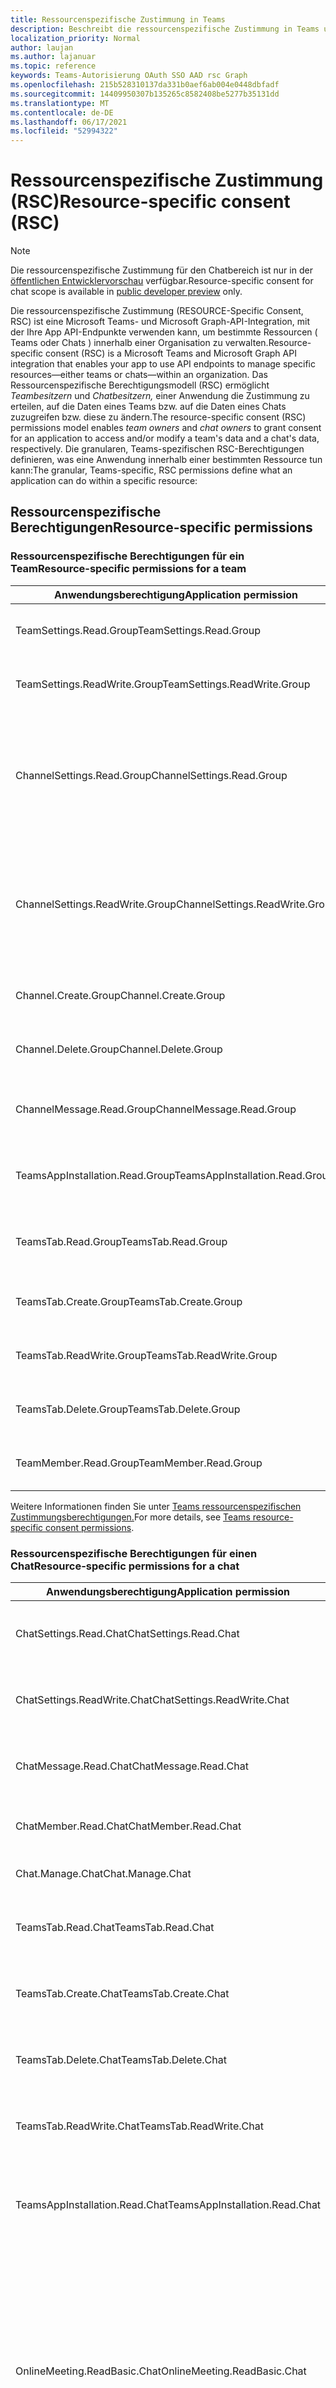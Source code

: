 ```yaml
---
title: Ressourcenspezifische Zustimmung in Teams
description: Beschreibt die ressourcenspezifische Zustimmung in Teams und wie sie genutzt werden kann.
localization_priority: Normal
author: laujan
ms.author: lajanuar
ms.topic: reference
keywords: Teams-Autorisierung OAuth SSO AAD rsc Graph
ms.openlocfilehash: 215b528310137da331b0aef6ab004e0448dbfadf
ms.sourcegitcommit: 14409950307b135265c8582408be5277b35131dd
ms.translationtype: MT
ms.contentlocale: de-DE
ms.lasthandoff: 06/17/2021
ms.locfileid: "52994322"
---
```

# <a name="resource-specific-consent-rsc"></a><span data-ttu-id="3771f-104">Ressourcenspezifische Zustimmung (RSC)</span><span class="sxs-lookup"><span data-stu-id="3771f-104">Resource-specific consent (RSC)</span></span>

> [!NOTE]
> <span data-ttu-id="3771f-105">Die ressourcenspezifische Zustimmung für den Chatbereich ist nur in der [öffentlichen Entwicklervorschau](../../resources/dev-preview/developer-preview-intro.md) verfügbar.</span><span class="sxs-lookup"><span data-stu-id="3771f-105">Resource-specific consent for chat scope is available in [public developer preview](../../resources/dev-preview/developer-preview-intro.md) only.</span></span>

<span data-ttu-id="3771f-106">Die ressourcenspezifische Zustimmung (RESOURCE-Specific Consent, RSC) ist eine Microsoft Teams- und Microsoft Graph-API-Integration, mit der Ihre App API-Endpunkte verwenden kann, um bestimmte Ressourcen ( Teams oder Chats ) innerhalb einer Organisation zu verwalten.</span><span class="sxs-lookup"><span data-stu-id="3771f-106">Resource-specific consent (RSC) is a Microsoft Teams and Microsoft Graph API integration that enables your app to use API endpoints to manage specific resources—either teams or chats—within an organization.</span></span> <span data-ttu-id="3771f-107">Das Ressourcenspezifische Berechtigungsmodell (RSC) ermöglicht *Teambesitzern* und *Chatbesitzern,* einer Anwendung die Zustimmung zu erteilen, auf die Daten eines Teams bzw. auf die Daten eines Chats zuzugreifen bzw. diese zu ändern.</span><span class="sxs-lookup"><span data-stu-id="3771f-107">The resource-specific consent (RSC) permissions model enables *team owners* and *chat owners* to grant consent for an application to access and/or modify a team's data and a chat's data, respectively.</span></span> <span data-ttu-id="3771f-108">Die granularen, Teams-spezifischen RSC-Berechtigungen definieren, was eine Anwendung innerhalb einer bestimmten Ressource tun kann:</span><span class="sxs-lookup"><span data-stu-id="3771f-108">The granular, Teams-specific, RSC permissions define what an application can do within a specific resource:</span></span>

## <a name="resource-specific-permissions"></a><span data-ttu-id="3771f-109">Ressourcenspezifische Berechtigungen</span><span class="sxs-lookup"><span data-stu-id="3771f-109">Resource-specific permissions</span></span>

### <a name="resource-specific-permissions-for-a-team"></a><span data-ttu-id="3771f-110">Ressourcenspezifische Berechtigungen für ein Team</span><span class="sxs-lookup"><span data-stu-id="3771f-110">Resource-specific permissions for a team</span></span>
|<span data-ttu-id="3771f-111">Anwendungsberechtigung</span><span class="sxs-lookup"><span data-stu-id="3771f-111">Application permission</span></span>| <span data-ttu-id="3771f-112">Aktion</span><span class="sxs-lookup"><span data-stu-id="3771f-112">Action</span></span> |
| ----- | ----- |
|<span data-ttu-id="3771f-113">TeamSettings.Read.Group</span><span class="sxs-lookup"><span data-stu-id="3771f-113">TeamSettings.Read.Group</span></span> | <span data-ttu-id="3771f-114">Rufen Sie die Einstellungen dieses Teams ab.</span><span class="sxs-lookup"><span data-stu-id="3771f-114">Get this team's settings.</span></span>|
|<span data-ttu-id="3771f-115">TeamSettings.ReadWrite.Group</span><span class="sxs-lookup"><span data-stu-id="3771f-115">TeamSettings.ReadWrite.Group</span></span>|<span data-ttu-id="3771f-116">Aktualisieren Sie die Einstellungen dieses Teams.</span><span class="sxs-lookup"><span data-stu-id="3771f-116">Update this team's settings.</span></span>|
|<span data-ttu-id="3771f-117">ChannelSettings.Read.Group</span><span class="sxs-lookup"><span data-stu-id="3771f-117">ChannelSettings.Read.Group</span></span>|<span data-ttu-id="3771f-118">Rufen Sie die Kanalnamen, Kanalbeschreibungen und Kanaleinstellungen dieses Teams ab.</span><span class="sxs-lookup"><span data-stu-id="3771f-118">Get this team's channel names, channel descriptions, and channel settings.</span></span>|
|<span data-ttu-id="3771f-119">ChannelSettings.ReadWrite.Group</span><span class="sxs-lookup"><span data-stu-id="3771f-119">ChannelSettings.ReadWrite.Group</span></span>|<span data-ttu-id="3771f-120">Aktualisieren Sie die Kanalnamen, Kanalbeschreibungen und Kanaleinstellungen dieses Teams.</span><span class="sxs-lookup"><span data-stu-id="3771f-120">Update this team's channel names, channel descriptions, and channel settings.</span></span>|
|<span data-ttu-id="3771f-121">Channel.Create.Group</span><span class="sxs-lookup"><span data-stu-id="3771f-121">Channel.Create.Group</span></span>|<span data-ttu-id="3771f-122">Erstellen von Kanälen in diesem Team.</span><span class="sxs-lookup"><span data-stu-id="3771f-122">Create channels in this team.</span></span>|
|<span data-ttu-id="3771f-123">Channel.Delete.Group</span><span class="sxs-lookup"><span data-stu-id="3771f-123">Channel.Delete.Group</span></span>|<span data-ttu-id="3771f-124">Löschen Sie Kanäle in diesem Team.</span><span class="sxs-lookup"><span data-stu-id="3771f-124">Delete channels in this team.</span></span>|
|<span data-ttu-id="3771f-125">ChannelMessage.Read.Group</span><span class="sxs-lookup"><span data-stu-id="3771f-125">ChannelMessage.Read.Group</span></span> |<span data-ttu-id="3771f-126">Rufen Sie die Kanalnachrichten dieses Teams ab.</span><span class="sxs-lookup"><span data-stu-id="3771f-126">Get this team's channel messages.</span></span>|
|<span data-ttu-id="3771f-127">TeamsAppInstallation.Read.Group</span><span class="sxs-lookup"><span data-stu-id="3771f-127">TeamsAppInstallation.Read.Group</span></span>|<span data-ttu-id="3771f-128">Rufen Sie eine Liste der installierten Apps dieses Teams ab.</span><span class="sxs-lookup"><span data-stu-id="3771f-128">Get a list of this team's installed apps.</span></span>|
|<span data-ttu-id="3771f-129">TeamsTab.Read.Group</span><span class="sxs-lookup"><span data-stu-id="3771f-129">TeamsTab.Read.Group</span></span>|<span data-ttu-id="3771f-130">Rufen Sie eine Liste der Registerkarten dieses Teams ab.</span><span class="sxs-lookup"><span data-stu-id="3771f-130">Get a list of this team's tabs.</span></span>|
|<span data-ttu-id="3771f-131">TeamsTab.Create.Group</span><span class="sxs-lookup"><span data-stu-id="3771f-131">TeamsTab.Create.Group</span></span>|<span data-ttu-id="3771f-132">Erstellen von Registerkarten in diesem Team.</span><span class="sxs-lookup"><span data-stu-id="3771f-132">Create tabs in this team.</span></span>|
|<span data-ttu-id="3771f-133">TeamsTab.ReadWrite.Group</span><span class="sxs-lookup"><span data-stu-id="3771f-133">TeamsTab.ReadWrite.Group</span></span>|<span data-ttu-id="3771f-134">Aktualisieren Sie die Registerkarten dieses Teams.</span><span class="sxs-lookup"><span data-stu-id="3771f-134">Update this team's tabs.</span></span>|
|<span data-ttu-id="3771f-135">TeamsTab.Delete.Group</span><span class="sxs-lookup"><span data-stu-id="3771f-135">TeamsTab.Delete.Group</span></span>|<span data-ttu-id="3771f-136">Löschen der Registerkarten dieses Teams.</span><span class="sxs-lookup"><span data-stu-id="3771f-136">Delete this team's tabs.</span></span>|
|<span data-ttu-id="3771f-137">TeamMember.Read.Group</span><span class="sxs-lookup"><span data-stu-id="3771f-137">TeamMember.Read.Group</span></span>|<span data-ttu-id="3771f-138">Rufen Sie die Mitglieder dieses Teams ab.</span><span class="sxs-lookup"><span data-stu-id="3771f-138">Get this team's members.</span></span>|

<span data-ttu-id="3771f-139">Weitere Informationen finden Sie unter [Teams ressourcenspezifischen Zustimmungsberechtigungen.](/graph/permissions-reference#teams-resource-specific-consent-permissions)</span><span class="sxs-lookup"><span data-stu-id="3771f-139">For more details, see [Teams resource-specific consent permissions](/graph/permissions-reference#teams-resource-specific-consent-permissions).</span></span>

### <a name="resource-specific-permissions-for-a-chat"></a><span data-ttu-id="3771f-140">Ressourcenspezifische Berechtigungen für einen Chat</span><span class="sxs-lookup"><span data-stu-id="3771f-140">Resource-specific permissions for a chat</span></span>
|<span data-ttu-id="3771f-141">Anwendungsberechtigung</span><span class="sxs-lookup"><span data-stu-id="3771f-141">Application permission</span></span>| <span data-ttu-id="3771f-142">Aktion</span><span class="sxs-lookup"><span data-stu-id="3771f-142">Action</span></span> |
| ----- | ----- |
| <span data-ttu-id="3771f-143">ChatSettings.Read.Chat</span><span class="sxs-lookup"><span data-stu-id="3771f-143">ChatSettings.Read.Chat</span></span>         | <span data-ttu-id="3771f-144">Rufen Sie die Einstellungen dieses Chats ab.</span><span class="sxs-lookup"><span data-stu-id="3771f-144">Get this chat's settings.</span></span>                                    |
| <span data-ttu-id="3771f-145">ChatSettings.ReadWrite.Chat</span><span class="sxs-lookup"><span data-stu-id="3771f-145">ChatSettings.ReadWrite.Chat</span></span>    | <span data-ttu-id="3771f-146">Aktualisieren Sie die Einstellungen dieses Chats.</span><span class="sxs-lookup"><span data-stu-id="3771f-146">Update this chat's settings.</span></span>                          |
| <span data-ttu-id="3771f-147">ChatMessage.Read.Chat</span><span class="sxs-lookup"><span data-stu-id="3771f-147">ChatMessage.Read.Chat</span></span>          | <span data-ttu-id="3771f-148">Rufen Sie die Nachrichten dieses Chats ab.</span><span class="sxs-lookup"><span data-stu-id="3771f-148">Get this chat's messages.</span></span>                                    |
| <span data-ttu-id="3771f-149">ChatMember.Read.Chat</span><span class="sxs-lookup"><span data-stu-id="3771f-149">ChatMember.Read.Chat</span></span>           | <span data-ttu-id="3771f-150">Rufen Sie die Mitglieder dieses Chats ab.</span><span class="sxs-lookup"><span data-stu-id="3771f-150">Get this chat's members.</span></span>                                     |
| <span data-ttu-id="3771f-151">Chat.Manage.Chat</span><span class="sxs-lookup"><span data-stu-id="3771f-151">Chat.Manage.Chat</span></span>               | <span data-ttu-id="3771f-152">Verwalten dieses Chats.</span><span class="sxs-lookup"><span data-stu-id="3771f-152">Manage this chat.</span></span>                                             |
| <span data-ttu-id="3771f-153">TeamsTab.Read.Chat</span><span class="sxs-lookup"><span data-stu-id="3771f-153">TeamsTab.Read.Chat</span></span>             | <span data-ttu-id="3771f-154">Rufen Sie die Registerkarten dieses Chats ab.</span><span class="sxs-lookup"><span data-stu-id="3771f-154">Get this chat's tabs.</span></span>                                        |
| <span data-ttu-id="3771f-155">TeamsTab.Create.Chat</span><span class="sxs-lookup"><span data-stu-id="3771f-155">TeamsTab.Create.Chat</span></span>           | <span data-ttu-id="3771f-156">Erstellen von Registerkarten in diesem Chat.</span><span class="sxs-lookup"><span data-stu-id="3771f-156">Create tabs in this chat.</span></span>                                     |
| <span data-ttu-id="3771f-157">TeamsTab.Delete.Chat</span><span class="sxs-lookup"><span data-stu-id="3771f-157">TeamsTab.Delete.Chat</span></span>           | <span data-ttu-id="3771f-158">Löschen der Registerkarten dieses Chats.</span><span class="sxs-lookup"><span data-stu-id="3771f-158">Delete this chat's tabs.</span></span>                                      |
| <span data-ttu-id="3771f-159">TeamsTab.ReadWrite.Chat</span><span class="sxs-lookup"><span data-stu-id="3771f-159">TeamsTab.ReadWrite.Chat</span></span>        | <span data-ttu-id="3771f-160">Verwalten der Registerkarten dieses Chats.</span><span class="sxs-lookup"><span data-stu-id="3771f-160">Manage this chat's tabs.</span></span>                                      |
| <span data-ttu-id="3771f-161">TeamsAppInstallation.Read.Chat</span><span class="sxs-lookup"><span data-stu-id="3771f-161">TeamsAppInstallation.Read.Chat</span></span> | <span data-ttu-id="3771f-162">Rufen Sie ab, welche Apps in diesem Chat installiert sind.</span><span class="sxs-lookup"><span data-stu-id="3771f-162">Get which apps are installed in this chat.</span></span>                   |
| <span data-ttu-id="3771f-163">OnlineMeeting.ReadBasic.Chat</span><span class="sxs-lookup"><span data-stu-id="3771f-163">OnlineMeeting.ReadBasic.Chat</span></span>   | <span data-ttu-id="3771f-164">Rufen Sie grundlegende Eigenschaften einer Besprechung ab, die diesem Chat zugeordnet ist, z. B. Name, Zeitplan, Organisator und Teilnahmelink.</span><span class="sxs-lookup"><span data-stu-id="3771f-164">Get basic properties—such as name, schedule, organizer, and join link—of a meeting associated with this chat.</span></span> |

<span data-ttu-id="3771f-165">Weitere Informationen finden Sie unter ["Ressourcenspezifische Zustimmungsberechtigungen für Chats".](/graph/permissions-reference#chat-resource-specific-consent-permissions)</span><span class="sxs-lookup"><span data-stu-id="3771f-165">For more details, see [Chat resource-specific consent permissions](/graph/permissions-reference#chat-resource-specific-consent-permissions).</span></span>

>[!NOTE]
><span data-ttu-id="3771f-166">Ressourcenspezifische Berechtigungen sind nur für Teams Apps verfügbar, die auf dem Teams-Client installiert sind und derzeit nicht Teil des Azure Active Directory-Portals sind.</span><span class="sxs-lookup"><span data-stu-id="3771f-166">Resource-specific permissions are only available to Teams apps installed on the Teams client and are currently not part of the Azure Active Directory portal.</span></span>

## <a name="enable-resource-specific-consent-in-your-application"></a><span data-ttu-id="3771f-167">Aktivieren der ressourcenspezifischen Zustimmung in Ihrer Anwendung</span><span class="sxs-lookup"><span data-stu-id="3771f-167">Enable resource-specific consent in your application</span></span>

<span data-ttu-id="3771f-168">Die Schritte zum Aktivieren von RSC in Ihrer Anwendung sind wie folgt:</span><span class="sxs-lookup"><span data-stu-id="3771f-168">The steps for enabling RSC in your application are as follows:</span></span>

1. <span data-ttu-id="3771f-169">[Konfigurieren Sie die Zustimmungseinstellungen im Azure Active Directory Portal.](#configure-consent-settings-in-the-azure-ad-portal)</span><span class="sxs-lookup"><span data-stu-id="3771f-169">[Configure consent settings in the Azure Active Directory portal](#configure-consent-settings-in-the-azure-ad-portal).</span></span>
    1. <span data-ttu-id="3771f-170">Konfigurieren Sie die Einstellungen für die Zustimmung des [Gruppenbesitzers für RSC in einem Team.](#configure-group-owner-consent-settings-for-rsc-in-a-team)</span><span class="sxs-lookup"><span data-stu-id="3771f-170">[Configure group owner consent settings for RSC in a team](#configure-group-owner-consent-settings-for-rsc-in-a-team).</span></span>
    1. <span data-ttu-id="3771f-171">[Konfigurieren von Benutzer-Zustimmungseinstellungen für RSC in einem Chat.](#configure-user-consent-settings-for-rsc-in-a-chat)</span><span class="sxs-lookup"><span data-stu-id="3771f-171">[Configure user consent settings for RSC in a chat](#configure-user-consent-settings-for-rsc-in-a-chat).</span></span>
1. <span data-ttu-id="3771f-172">[Registrieren Sie Ihre App bei Microsoft Identity Platform über das Azure AD-Portal.](#register-your-app-with-microsoft-identity-platform-via-the-azure-ad-portal)</span><span class="sxs-lookup"><span data-stu-id="3771f-172">[Register your app with Microsoft identity platform via the Azure AD portal](#register-your-app-with-microsoft-identity-platform-via-the-azure-ad-portal).</span></span>
1. <span data-ttu-id="3771f-173">[Überprüfen Sie Ihre Anwendungsberechtigungen im Azure AD-Portal.](#review-your-application-permissions-in-the-azure-ad-portal)</span><span class="sxs-lookup"><span data-stu-id="3771f-173">[Review your application permissions in the Azure AD portal](#review-your-application-permissions-in-the-azure-ad-portal).</span></span>
1. <span data-ttu-id="3771f-174">[Rufen Sie ein Zugriffstoken von der Microsoft Identity-Plattform ab.](#obtain-an-access-token-from-the-microsoft-identity-platform)</span><span class="sxs-lookup"><span data-stu-id="3771f-174">[Obtain an access token from the Microsoft Identity platform](#obtain-an-access-token-from-the-microsoft-identity-platform).</span></span>
1. <span data-ttu-id="3771f-175">[Aktualisieren Sie das Teams-App-Manifest.](#update-your-teams-app-manifest)</span><span class="sxs-lookup"><span data-stu-id="3771f-175">[Update your Teams app manifest](#update-your-teams-app-manifest).</span></span>
1. <span data-ttu-id="3771f-176">[Installieren Sie Ihre App direkt in Teams.](#sideload-your-app-in-teams)</span><span class="sxs-lookup"><span data-stu-id="3771f-176">[Install your app directly in Teams](#sideload-your-app-in-teams).</span></span>
1. <span data-ttu-id="3771f-177">[Überprüfen Sie Ihre App auf hinzugefügte RSC-Berechtigungen.](#check-your-app-for-added-rsc-permissions)</span><span class="sxs-lookup"><span data-stu-id="3771f-177">[Check your app for added RSC permissions](#check-your-app-for-added-rsc-permissions).</span></span>
    1. <span data-ttu-id="3771f-178">[Überprüfen Sie Ihre App auf hinzugefügte RSC-Berechtigungen in einem Team.](#check-your-app-for-added-rsc-permissions-in-a-team)</span><span class="sxs-lookup"><span data-stu-id="3771f-178">[Check your app for added RSC permissions in a team](#check-your-app-for-added-rsc-permissions-in-a-team).</span></span>
    1. <span data-ttu-id="3771f-179">[Überprüfen Sie Ihre App auf hinzugefügte RSC-Berechtigungen in einem Chat.](#check-your-app-for-added-rsc-permissions-in-a-chat)</span><span class="sxs-lookup"><span data-stu-id="3771f-179">[Check your app for added RSC permissions in a chat](#check-your-app-for-added-rsc-permissions-in-a-chat).</span></span>

## <a name="configure-consent-settings-in-the-azure-ad-portal"></a><span data-ttu-id="3771f-180">Konfigurieren von Zustimmungseinstellungen im Azure AD-Portal</span><span class="sxs-lookup"><span data-stu-id="3771f-180">Configure consent settings in the Azure AD portal</span></span>

### <a name="configure-group-owner-consent-settings-for-rsc-in-a-team"></a><span data-ttu-id="3771f-181">Konfigurieren der Einstellungen für die Zustimmung des Gruppenbesitzers für RSC in einem Team</span><span class="sxs-lookup"><span data-stu-id="3771f-181">Configure group owner consent settings for RSC in a team</span></span>

<span data-ttu-id="3771f-182">Sie können die Zustimmung des [Gruppenbesitzers](/azure/active-directory/manage-apps/configure-user-consent-groups?tabs=azure-portal) direkt im Azure-Portal aktivieren oder deaktivieren:</span><span class="sxs-lookup"><span data-stu-id="3771f-182">You can enable or disable [group owner consent](/azure/active-directory/manage-apps/configure-user-consent-groups?tabs=azure-portal) directly within the Azure portal:</span></span>

> [!div class="checklist"]
>
>- <span data-ttu-id="3771f-183">Melden Sie sich beim [Azure-Portal](https://portal.azure.com) als [globaler Administrator/Unternehmensadministrator](/azure/active-directory/roles/permissions-reference#global-administrator&preserve-view=true)an.</span><span class="sxs-lookup"><span data-stu-id="3771f-183">Sign in to the [Azure portal](https://portal.azure.com) as a [Global Administrator/Company Administrator](/azure/active-directory/roles/permissions-reference#global-administrator&preserve-view=true).</span></span>  
 > - <span data-ttu-id="3771f-184">[Wählen Sie](https://portal.azure.com/#blade/Microsoft_AAD_IAM/ConsentPoliciesMenuBlade/UserSettings) **Azure Active Directory**  =>  **Enterprise Anwendungen**  =>  **Zustimmungs- und Berechtigungseinstellungen** für  =>  **Benutzergenehmigungen** aus.</span><span class="sxs-lookup"><span data-stu-id="3771f-184">[Select](https://portal.azure.com/#blade/Microsoft_AAD_IAM/ConsentPoliciesMenuBlade/UserSettings) **Azure Active Directory** => **Enterprise applications** => **Consent and permissions** => **User consent settings**.</span></span>
> - <span data-ttu-id="3771f-185">Aktivieren, deaktivieren oder einschränken Sie die Zustimmung des Benutzers mit der steuerelementbeschrifteten Zustimmung des **Gruppenbesitzers für Apps, die auf Daten zugreifen** (standardmäßig ist die Zustimmung des **Gruppenbesitzers für alle Gruppenbesitzer zulässig).**</span><span class="sxs-lookup"><span data-stu-id="3771f-185">Enable, disable, or limit user consent with the control labeled **Group owner consent for apps accessing data** (The default is **Allow group owner consent for all group owners**).</span></span> <span data-ttu-id="3771f-186">Damit ein Teambesitzer eine App mit RSC installieren kann, muss die Zustimmung des Gruppenbesitzers für diesen Benutzer aktiviert sein.</span><span class="sxs-lookup"><span data-stu-id="3771f-186">For a team owner to install an app using RSC, group owner consent must be enabled for that user.</span></span>

![Azure rsc-Teamkonfiguration](../../assets/images/azure-rsc-team-configuration.png)

<span data-ttu-id="3771f-188">Um die Zustimmung des Gruppenbesitzers mithilfe von PowerShell zu aktivieren oder zu deaktivieren, führen Sie die unter Konfigurieren der [Gruppenbesitzerzustimmung mitHilfe von PowerShell](/azure/active-directory/manage-apps/configure-user-consent-groups?tabs=azure-powershell)beschriebenen Schritte aus.</span><span class="sxs-lookup"><span data-stu-id="3771f-188">To enable or disable group owner consent using PowerShell, follow the steps outlined in [Configure group owner consent using PowerShell](/azure/active-directory/manage-apps/configure-user-consent-groups?tabs=azure-powershell).</span></span>

### <a name="configure-user-consent-settings-for-rsc-in-a-chat"></a><span data-ttu-id="3771f-189">Konfigurieren von Benutzer-Zustimmungseinstellungen für RSC in einem Chat</span><span class="sxs-lookup"><span data-stu-id="3771f-189">Configure user consent settings for RSC in a chat</span></span>

<span data-ttu-id="3771f-190">Sie können die Zustimmung des [Benutzers](/azure/active-directory/manage-apps/configure-user-consent?tabs=azure-portal) direkt im Azure-Portal aktivieren oder deaktivieren:</span><span class="sxs-lookup"><span data-stu-id="3771f-190">You can enable or disable [user consent](/azure/active-directory/manage-apps/configure-user-consent?tabs=azure-portal) directly within the Azure portal:</span></span>

> [!div class="checklist"]
>
>- <span data-ttu-id="3771f-191">Melden Sie sich beim [Azure-Portal](https://portal.azure.com) als [globaler Administrator/Unternehmensadministrator](/azure/active-directory/roles/permissions-reference#global-administrator&preserve-view=true)an.</span><span class="sxs-lookup"><span data-stu-id="3771f-191">Sign in to the [Azure portal](https://portal.azure.com) as a [Global Administrator/Company Administrator](/azure/active-directory/roles/permissions-reference#global-administrator&preserve-view=true).</span></span>  
 > - <span data-ttu-id="3771f-192">[Wählen Sie](https://portal.azure.com/#blade/Microsoft_AAD_IAM/ConsentPoliciesMenuBlade/UserSettings) **Azure Active Directory**  =>  **Enterprise Anwendungen**  =>  **Zustimmungs- und Berechtigungseinstellungen** für  =>  **Benutzergenehmigungen** aus.</span><span class="sxs-lookup"><span data-stu-id="3771f-192">[Select](https://portal.azure.com/#blade/Microsoft_AAD_IAM/ConsentPoliciesMenuBlade/UserSettings) **Azure Active Directory** => **Enterprise applications** => **Consent and permissions** => **User consent settings**.</span></span>
> - <span data-ttu-id="3771f-193">Aktivieren, deaktivieren oder einschränken Sie die Zustimmung des Benutzers mit dem Steuerelement mit der Bezeichnung **"Benutzer-Zustimmung für Anwendungen"** (standardmäßig ist **"Benutzergenehmigung für Apps zulassen").**</span><span class="sxs-lookup"><span data-stu-id="3771f-193">Enable, disable, or limit user consent with the control labeled **User consent for applications** (The default is **Allow user consent for apps**).</span></span> <span data-ttu-id="3771f-194">Damit ein Chatmitglied eine App mit RSC installieren kann, muss die Benutzerzustimmung für diesen Benutzer aktiviert sein.</span><span class="sxs-lookup"><span data-stu-id="3771f-194">For a chat member to install an app using RSC, user consent must be enabled for that user.</span></span>

![Azure rsc-Chatkonfiguration](../../assets/images/azure-rsc-chat-configuration.png)

<span data-ttu-id="3771f-196">Um die Benutzerzustimmung mithilfe von PowerShell zu aktivieren oder zu deaktivieren, führen Sie die unter Konfigurieren der [Benutzerzustimmung mitHilfe von PowerShell](/azure/active-directory/manage-apps/configure-user-consent?tabs=azure-powershell)beschriebenen Schritte aus.</span><span class="sxs-lookup"><span data-stu-id="3771f-196">To enable or disable user consent using PowerShell, follow the steps outlined in [Configure user consent using PowerShell](/azure/active-directory/manage-apps/configure-user-consent?tabs=azure-powershell).</span></span>


## <a name="register-your-app-with-microsoft-identity-platform-via-the-azure-ad-portal"></a><span data-ttu-id="3771f-197">Registrieren Ihrer App bei Microsoft Identity Platform über das Azure AD-Portal</span><span class="sxs-lookup"><span data-stu-id="3771f-197">Register your app with Microsoft identity platform via the Azure AD portal</span></span>

<span data-ttu-id="3771f-198">Das Azure Active Directory-Portal bietet Ihnen eine zentrale Plattform zum Registrieren und Konfigurieren Ihrer Apps.</span><span class="sxs-lookup"><span data-stu-id="3771f-198">The Azure Active Directory portal provides a central platform for you to register and configure your apps.</span></span> <span data-ttu-id="3771f-199">Ihre App muss im Azure AD-Portal registriert sein, damit sie in die Microsoft Identity Platform integriert und Microsoft Graph-APIs aufgerufen werden kann.</span><span class="sxs-lookup"><span data-stu-id="3771f-199">Your app must be registered in the Azure AD portal to integrate with the Microsoft identity platform and call Microsoft Graph APIs.</span></span> <span data-ttu-id="3771f-200">Weitere Informationen finden Sie unter [Registrieren einer Anwendung mit dem Microsoft Identity Platform](/graph/auth-register-app-v2).</span><span class="sxs-lookup"><span data-stu-id="3771f-200">For more information, see [Register an application with the Microsoft identity platform](/graph/auth-register-app-v2).</span></span>

>[!WARNING]
><span data-ttu-id="3771f-201">Eine Azure AD-App-ID sollte nicht für mehrere Teams Apps freigegeben werden.</span><span class="sxs-lookup"><span data-stu-id="3771f-201">An Azure AD app ID should not be shared across multiple Teams apps.</span></span> <span data-ttu-id="3771f-202">Es sollte eine 1:1-Zuordnung zwischen einer Teams-App und einer Azure AD-App geben.</span><span class="sxs-lookup"><span data-stu-id="3771f-202">There should be a 1:1 mapping between a Teams App and an Azure AD app.</span></span> <span data-ttu-id="3771f-203">Versuche, mehrere Teams Apps zu installieren, die derselben Azure AD-App-ID zugeordnet sind, führen zu Installations-/Laufzeitfehlern.</span><span class="sxs-lookup"><span data-stu-id="3771f-203">Attempts to install multiple Teams apps which are associated with the same Azure AD app ID will cause installation/runtime failures.</span></span>

## <a name="review-your-application-permissions-in-the-azure-ad-portal"></a><span data-ttu-id="3771f-204">Überprüfen Der Anwendungsberechtigungen im Azure AD-Portal</span><span class="sxs-lookup"><span data-stu-id="3771f-204">Review your application permissions in the Azure AD portal</span></span>

<span data-ttu-id="3771f-205">Navigieren Sie zur Registrierungsseite der **Start-App,**  =>   und wählen Sie Ihre RSC-App aus.</span><span class="sxs-lookup"><span data-stu-id="3771f-205">Navigate to the **Home** => **App registrations** page and select your RSC app.</span></span> <span data-ttu-id="3771f-206">Wählen Sie in der linken Navigationsleiste **API-Berechtigungen** aus, und überprüfen Sie die Liste der konfigurierten Berechtigungen für Ihre App.</span><span class="sxs-lookup"><span data-stu-id="3771f-206">Choose **API permissions** from the left nav bar and examine the list of configured permissions for your app.</span></span> <span data-ttu-id="3771f-207">Wenn Ihre App nur RSC Graph API-Aufrufe vorgibt, löschen Sie alle Berechtigungen auf dieser Seite.</span><span class="sxs-lookup"><span data-stu-id="3771f-207">If your app will only make RSC Graph API calls, delete all the permission on that page.</span></span> <span data-ttu-id="3771f-208">Wenn Ihre App auch Nicht-RSC-Aufrufe vorgibt, behalten Sie diese Berechtigungen bei Bedarf bei.</span><span class="sxs-lookup"><span data-stu-id="3771f-208">If your app will also make non-RSC calls, keep those permissions as needed.</span></span>

>[!IMPORTANT]
><span data-ttu-id="3771f-209">Das Azure AD-Portal kann nicht zum Anfordern von RSC-Berechtigungen verwendet werden.</span><span class="sxs-lookup"><span data-stu-id="3771f-209">The Azure AD portal cannot be used to request RSC permissions.</span></span> <span data-ttu-id="3771f-210">RSC-Berechtigungen gelten derzeit ausschließlich für Teams Anwendungen, die im Teams-Client installiert sind, und werden in der JSON-Datei (Teams App Manifest) deklariert.</span><span class="sxs-lookup"><span data-stu-id="3771f-210">RSC permissions are currently exclusive to Teams applications installed in the Teams client and are declared in the Teams app manifest (JSON) file.</span></span>

## <a name="obtain-an-access-token-from-the-microsoft-identity-platform"></a><span data-ttu-id="3771f-211">Abrufen eines Zugriffstokens vom Microsoft Identity Platform</span><span class="sxs-lookup"><span data-stu-id="3771f-211">Obtain an access token from the Microsoft identity platform</span></span>

<span data-ttu-id="3771f-212">Um Graph API-Aufrufe auszuführen, müssen Sie ein Zugriffstoken für Ihre App von der Identitätsplattform abrufen.</span><span class="sxs-lookup"><span data-stu-id="3771f-212">To make Graph API calls, you must obtain an access token for your app from the identity platform.</span></span> <span data-ttu-id="3771f-213">Bevor Ihre App ein Token vom Microsoft Identity Platform abrufen kann, muss sie im Azure AD-Portal registriert werden.</span><span class="sxs-lookup"><span data-stu-id="3771f-213">Before your app can get a token from the Microsoft identity platform, it must be registered in the Azure AD portal.</span></span> <span data-ttu-id="3771f-214">Das Zugriffstoken enthält Informationen zu Ihrer App und die Berechtigungen, über die es für die Ressourcen und APIs verfügt, die über Microsoft Graph bereitgestellt werden.</span><span class="sxs-lookup"><span data-stu-id="3771f-214">The access token contains information about your app and the permissions it has for the resources and APIs available through Microsoft Graph.</span></span>

<span data-ttu-id="3771f-215">Sie benötigen die folgenden Werte aus dem Azure AD-Registrierungsprozess, um ein Zugriffstoken von der Identitätsplattform abzurufen:</span><span class="sxs-lookup"><span data-stu-id="3771f-215">You'll need to have the following values from the Azure AD registration process to retrieve an access token from the identity platform:</span></span>

- <span data-ttu-id="3771f-216">Die vom App-Registrierungsportal zugewiesene **Anwendungs-ID.**</span><span class="sxs-lookup"><span data-stu-id="3771f-216">The **Application ID** assigned by the app registration portal.</span></span> <span data-ttu-id="3771f-217">Wenn Ihre App einmaliges Anmelden (Single Sign-On, SSO) unterstützt, sollten Sie dieselbe Anwendungs-ID für Ihre App und SSO verwenden.</span><span class="sxs-lookup"><span data-stu-id="3771f-217">If your app supports single sign-on (SSO) you should use the same Application ID for your app and SSO.</span></span>
- <span data-ttu-id="3771f-218">Das **geheime Clientkennwort** oder ein öffentliches/privates Schlüsselpaar (**Zertifikat).**</span><span class="sxs-lookup"><span data-stu-id="3771f-218">The  **Client secret/password** or a public/private key pair (**Certificate**).</span></span> <span data-ttu-id="3771f-219">Dies ist für systemeigene Apps nicht erforderlich.</span><span class="sxs-lookup"><span data-stu-id="3771f-219">This is not required for native apps.</span></span>
- <span data-ttu-id="3771f-220">Ein **Umleitungs-URI** (oder Antwort-URL), damit Ihre App Antworten von Azure AD empfängt.</span><span class="sxs-lookup"><span data-stu-id="3771f-220">A **Redirect URI** (or reply URL) for your app to receive responses from Azure AD.</span></span>

 <span data-ttu-id="3771f-221">*Siehe* ["Zugriff im Auftrag eines Benutzers erhalten"](/graph/auth-v2-user?view=graph-rest-1.0#3-get-a-token&preserve-view=true) und ["Zugriff ohne Benutzer erhalten"](/graph/auth-v2-service)</span><span class="sxs-lookup"><span data-stu-id="3771f-221">*See* [Get access on behalf of a user](/graph/auth-v2-user?view=graph-rest-1.0#3-get-a-token&preserve-view=true) and [Get access without a user](/graph/auth-v2-service)</span></span>

## <a name="update-your-teams-app-manifest"></a><span data-ttu-id="3771f-222">Aktualisieren des Teams-App-Manifests</span><span class="sxs-lookup"><span data-stu-id="3771f-222">Update your Teams app manifest</span></span>

<span data-ttu-id="3771f-223">Die RSC-Berechtigungen werden in Ihrer APP-Manifestdatei (JSON) deklariert.</span><span class="sxs-lookup"><span data-stu-id="3771f-223">The RSC permissions are declared in your app manifest (JSON) file.</span></span>  <span data-ttu-id="3771f-224">Fügen Sie ihrem [App-Manifest einen webApplicationInfo-Schlüssel](../../resources/schema/manifest-schema.md#webapplicationinfo) mit den folgenden Werten hinzu:</span><span class="sxs-lookup"><span data-stu-id="3771f-224">Add a [webApplicationInfo](../../resources/schema/manifest-schema.md#webapplicationinfo) key to your app manifest with the following values:</span></span>

> [!div class="checklist"]
>
> - <span data-ttu-id="3771f-225">**id**  – Ihre Azure AD-App-ID.</span><span class="sxs-lookup"><span data-stu-id="3771f-225">**id**  — your Azure AD app ID.</span></span> <span data-ttu-id="3771f-226">Weitere Informationen finden Sie unter [Registrieren Ihrer App im Azure AD-Portal.](resource-specific-consent.md#register-your-app-with-microsoft-identity-platform-via-the-azure-ad-portal)</span><span class="sxs-lookup"><span data-stu-id="3771f-226">For more information, see [Register your app in the Azure AD portal](resource-specific-consent.md#register-your-app-with-microsoft-identity-platform-via-the-azure-ad-portal).</span></span>
> - <span data-ttu-id="3771f-227">**Ressource**  – eine beliebige Zeichenfolge.</span><span class="sxs-lookup"><span data-stu-id="3771f-227">**resource**  — any string.</span></span> <span data-ttu-id="3771f-228">Dieses Feld hat keinen Vorgang in RSC, muss jedoch hinzugefügt werden und einen Wert aufweisen, um eine Fehlerantwort zu vermeiden. Jede Zeichenfolge wird ausgeführt.</span><span class="sxs-lookup"><span data-stu-id="3771f-228">This field has no operation in RSC, but must be added and have a value to avoid an error response; any string will do.</span></span>
> - <span data-ttu-id="3771f-229">**Anwendungsberechtigungen** – RSC-Berechtigungen für Ihre App.</span><span class="sxs-lookup"><span data-stu-id="3771f-229">**application permissions** — RSC permissions for  your app.</span></span> <span data-ttu-id="3771f-230">Weitere Informationen finden Sie unter ["Ressourcenspezifische Berechtigungen".](resource-specific-consent.md#resource-specific-permissions)</span><span class="sxs-lookup"><span data-stu-id="3771f-230">For more information, see [Resource-specific Permissions](resource-specific-consent.md#resource-specific-permissions).</span></span>

>
>[!IMPORTANT]
> <span data-ttu-id="3771f-231">Nicht-RSC-Berechtigungen werden im Azure-Portal gespeichert.</span><span class="sxs-lookup"><span data-stu-id="3771f-231">Non-RSC permissions are stored in the Azure portal.</span></span> <span data-ttu-id="3771f-232">Fügen Sie sie nicht dem App-Manifest hinzu.</span><span class="sxs-lookup"><span data-stu-id="3771f-232">Do not add them to the app manifest.</span></span>
>

### <a name="example-for-rsc-in-a-team"></a><span data-ttu-id="3771f-233">Beispiel für RSC in einem Team</span><span class="sxs-lookup"><span data-stu-id="3771f-233">Example for RSC in a team</span></span>
```json
"webApplicationInfo": {
    "id": "XXxxXXXXX-XxXX-xXXX-XXxx-XXXXXXXxxxXX",
    "resource": "https://RscBasedStoreApp",
    "applicationPermissions": [
      "TeamSettings.Read.Group",
      "ChannelMessage.Read.Group",
      "TeamSettings.Edit.Group",
      "ChannelSettings.ReadWrite.Group",
      "Channel.Create.Group",
      "Channel.Delete.Group",
      "TeamsApp.Read.Group",
      "TeamsTab.Read.Group",
      "TeamsTab.Create.Group",
      "TeamsTab.ReadWrite.Group",
      "TeamsTab.Delete.Group",
      "Member.Read.Group",
      "Owner.Read.Group"
    ]
  }
```

### <a name="example-for-rsc-in-a-chat"></a><span data-ttu-id="3771f-234">Beispiel für RSC in einem Chat</span><span class="sxs-lookup"><span data-stu-id="3771f-234">Example for RSC in a chat</span></span>
```json
"webApplicationInfo": {
    "id": "XXxxXXXXX-XxXX-xXXX-XXxx-XXXXXXXxxxXX",
    "resource": "https://RscBasedStoreApp",
    "applicationPermissions": [
      "ChatSettings.Read.Chat",
      "ChatSettings.ReadWrite.Chat",
      "ChatMessage.Read.Chat",
      "ChatMember.Read.Chat",
      "Chat.Manage.Chat",
      "TeamsTab.Read.Chat",
      "TeamsTab.Create.Chat",
      "TeamsTab.Delete.Chat",
      "TeamsTab.ReadWrite.Chat",
      "TeamsAppInstallation.Read.Chat",
      "OnlineMeeting.ReadBasic.Chat"
    ]
  }
```

>[!NOTE]
><span data-ttu-id="3771f-235">Wenn die App die Installation sowohl im Team- als auch im Chatbereich unterstützen soll, können sowohl Team- als auch Chatberechtigungen im selben Manifest unter angegeben `applicationPermissions` werden.</span><span class="sxs-lookup"><span data-stu-id="3771f-235">If the app is meant to support installation in both team and chat scopes, then both team and chat permissions can be specified in the same manifest under `applicationPermissions`.</span></span>

## <a name="sideload-your-app-in-teams"></a><span data-ttu-id="3771f-236">Querladen Ihrer App in Teams</span><span class="sxs-lookup"><span data-stu-id="3771f-236">Sideload your app in Teams</span></span>

<span data-ttu-id="3771f-237">Wenn Ihr Teams-Administrator benutzerdefinierte App-Uploads zulässt, können Sie Ihre App direkt in ein bestimmtes Team oder einen bestimmten Chat [laden.](~/concepts/deploy-and-publish/apps-upload.md)</span><span class="sxs-lookup"><span data-stu-id="3771f-237">If your Teams admin allows custom app uploads, you can [sideload your app](~/concepts/deploy-and-publish/apps-upload.md) directly to a specific team or chat.</span></span>

## <a name="check-your-app-for-added-rsc-permissions"></a><span data-ttu-id="3771f-238">Überprüfen Ihrer App auf hinzugefügte RSC-Berechtigungen</span><span class="sxs-lookup"><span data-stu-id="3771f-238">Check your app for added RSC permissions</span></span>

>[!IMPORTANT]
><span data-ttu-id="3771f-239">Die RSC-Berechtigungen werden keinem Benutzer zugeordnet.</span><span class="sxs-lookup"><span data-stu-id="3771f-239">The RSC permissions are not attributed to a user.</span></span> <span data-ttu-id="3771f-240">Aufrufe erfolgen mit App-Berechtigungen, nicht mit delegierten Berechtigungen des Benutzers.</span><span class="sxs-lookup"><span data-stu-id="3771f-240">Calls are made with app permissions, not user delegated permissions.</span></span> <span data-ttu-id="3771f-241">Daher kann die App Aktionen ausführen, die der Benutzer nicht ausführen kann, z. B. das Löschen einer Registerkarte. Sie sollten die Absicht des Teambesitzers oder Chatbesitzers für Ihren Anwendungsfall überprüfen, bevor Sie RSC-API-Aufrufe tätigen.</span><span class="sxs-lookup"><span data-stu-id="3771f-241">Thus, the app may be allowed to perform actions that the user cannot, such as deleting a tab. You should review the team owner's or chat owner's intent for your use case prior to making RSC API calls.</span></span> <span data-ttu-id="3771f-242">Weitere Informationen finden Sie unter [Microsoft Teams API-Übersicht.](/graph/teams-concept-overview)</span><span class="sxs-lookup"><span data-stu-id="3771f-242">For more information, see [Microsoft Teams API overview](/graph/teams-concept-overview).</span></span>

<span data-ttu-id="3771f-243">Nachdem die App in einer Ressource installiert wurde, können Sie [Graph Explorer](https://developer.microsoft.com/graph/graph-explorer) verwenden, um die Berechtigungen anzuzeigen, die der App in der Ressource gewährt wurden:</span><span class="sxs-lookup"><span data-stu-id="3771f-243">Once the app has been installed to a resource, you can use [Graph Explorer](https://developer.microsoft.com/graph/graph-explorer)  to view the permissions that have been granted to the app in the resource:</span></span>

### <a name="check-your-app-for-added-rsc-permissions-in-a-team"></a><span data-ttu-id="3771f-244">Überprüfen Ihrer App auf hinzugefügte RSC-Berechtigungen in einem Team</span><span class="sxs-lookup"><span data-stu-id="3771f-244">Check your app for added RSC permissions in a team</span></span>

> [!div class="checklist"]
>
>- <span data-ttu-id="3771f-245">Rufen Sie die **groupId** des Teams vom Teams-Client ab.</span><span class="sxs-lookup"><span data-stu-id="3771f-245">Get the team's **groupId** from the Teams client.</span></span>
> - <span data-ttu-id="3771f-246">Wählen Sie im Teams Client in der Navigationsleiste ganz links **Teams** aus.</span><span class="sxs-lookup"><span data-stu-id="3771f-246">In the Teams client, select **Teams** from the far left nav bar.</span></span>
> - <span data-ttu-id="3771f-247">Wählen Sie im Dropdownmenü das Team aus, in dem die App installiert ist.</span><span class="sxs-lookup"><span data-stu-id="3771f-247">Select the team where the app is installed from the drop-down menu.</span></span>
> - <span data-ttu-id="3771f-248">Klicken Sie auf das Symbol **"Weitere Optionen"** (&#8943;).</span><span class="sxs-lookup"><span data-stu-id="3771f-248">Select the **More options** icon (&#8943;).</span></span>
> - <span data-ttu-id="3771f-249">Wählen Sie **"Link zum Team abrufen" aus.**</span><span class="sxs-lookup"><span data-stu-id="3771f-249">Select **Get link to team**.</span></span>
> - <span data-ttu-id="3771f-250">Kopieren und speichern Sie den **groupId-Wert** aus der Zeichenfolge.</span><span class="sxs-lookup"><span data-stu-id="3771f-250">Copy and save the **groupId** value from the string.</span></span>
> - <span data-ttu-id="3771f-251">Melden Sie sich **Graph Explorer** an.</span><span class="sxs-lookup"><span data-stu-id="3771f-251">Log into **Graph Explorer**.</span></span>
> - <span data-ttu-id="3771f-252">Führen Sie einen **GET-Aufruf** an den folgenden Endpunkt aus: `https://graph.microsoft.com/beta/teams/{teamGroupId}/permissionGrants` .</span><span class="sxs-lookup"><span data-stu-id="3771f-252">Make a **GET** call to the following endpoint: `https://graph.microsoft.com/beta/teams/{teamGroupId}/permissionGrants`.</span></span> <span data-ttu-id="3771f-253">Das `clientAppId` Feld in der Antwort wird dem im Teams `webApplicationInfo.id` App-Manifest angegebenen zugeordnet.</span><span class="sxs-lookup"><span data-stu-id="3771f-253">The `clientAppId` field in the response will map to the `webApplicationInfo.id` specified in the Teams app manifest.</span></span>
  <span data-ttu-id="3771f-254">![Graph Explorer-Antwort auf get call for team RSC permissions.](../../assets/images/team-graph-permissions.png)</span><span class="sxs-lookup"><span data-stu-id="3771f-254">![Graph explorer response to GET call for team RSC permissions.](../../assets/images/team-graph-permissions.png)</span></span>

<span data-ttu-id="3771f-255">Informationen zum Abrufen von Details zu in einem bestimmten Team installierten Apps finden Sie unter [Abrufen der Namen und anderer Details von Apps, die im angegebenen Team installiert sind.](/graph/api/team-list-installedapps#example-2-get-the-names-and-other-details-of-installed-apps)</span><span class="sxs-lookup"><span data-stu-id="3771f-255">For information about how to get details about apps installed in a specific team, see [Get the names and other details of apps installed in the specified team](/graph/api/team-list-installedapps#example-2-get-the-names-and-other-details-of-installed-apps).</span></span>

### <a name="check-your-app-for-added-rsc-permissions-in-a-chat"></a><span data-ttu-id="3771f-256">Überprüfen Ihrer App auf hinzugefügte RSC-Berechtigungen in einem Chat</span><span class="sxs-lookup"><span data-stu-id="3771f-256">Check your app for added RSC permissions in a chat</span></span>

> [!div class="checklist"]
>
>- <span data-ttu-id="3771f-257">Rufen Sie die Chatthread-ID vom *Teams-Webclient* ab.</span><span class="sxs-lookup"><span data-stu-id="3771f-257">Get the chat thread ID from the Teams *web* client.</span></span>
> - <span data-ttu-id="3771f-258">Wählen Sie im Teams Webclient in der Navigationsleiste ganz links die Option **"Chat"** aus.</span><span class="sxs-lookup"><span data-stu-id="3771f-258">In the Teams web client, select **Chat** from the far left nav bar.</span></span>
> - <span data-ttu-id="3771f-259">Wählen Sie im Dropdownmenü den Chat aus, in dem die App installiert ist.</span><span class="sxs-lookup"><span data-stu-id="3771f-259">Select the chat where the app is installed from the drop-down menu.</span></span>
> - <span data-ttu-id="3771f-260">Kopieren Sie die Web-URL, und speichern Sie die Chatthread-ID aus der Zeichenfolge.</span><span class="sxs-lookup"><span data-stu-id="3771f-260">Copy the web URL and save the chat thread ID from the string.</span></span>
<span data-ttu-id="3771f-261">![Chatthread-ID von Web-URL.](../../assets/images/chat-thread-id.png)</span><span class="sxs-lookup"><span data-stu-id="3771f-261">![Chat thread id from web URL.](../../assets/images/chat-thread-id.png)</span></span>
> - <span data-ttu-id="3771f-262">Melden Sie sich **Graph Explorer** an.</span><span class="sxs-lookup"><span data-stu-id="3771f-262">Log into **Graph Explorer**.</span></span>
> - <span data-ttu-id="3771f-263">Führen Sie einen **GET-Aufruf** an den folgenden Endpunkt aus: `https://graph.microsoft.com/beta/chats/{chatId}/permissionGrants` .</span><span class="sxs-lookup"><span data-stu-id="3771f-263">Make a **GET** call to the following endpoint: `https://graph.microsoft.com/beta/chats/{chatId}/permissionGrants`.</span></span> <span data-ttu-id="3771f-264">Das `clientAppId` Feld in der Antwort wird dem im Teams `webApplicationInfo.id` App-Manifest angegebenen zugeordnet.</span><span class="sxs-lookup"><span data-stu-id="3771f-264">The `clientAppId` field in the response will map to the `webApplicationInfo.id` specified in the Teams app manifest.</span></span>
  <span data-ttu-id="3771f-265">![Graph Explorer-Antwort auf GET call for chat RSC permissions.](../../assets/images/chat-graph-permissions.png)</span><span class="sxs-lookup"><span data-stu-id="3771f-265">![Graph explorer response to GET call for chat RSC permissions.](../../assets/images/chat-graph-permissions.png)</span></span>

<span data-ttu-id="3771f-266">Informationen zum Abrufen von Details zu in einem bestimmten Chat installierten Apps finden Sie unter [Abrufen der Namen und anderer Details von Apps, die im angegebenen Chat installiert sind.](/graph/api/chat-list-installedapps#example-2-get-the-names-and-other-details-of-apps-installed-in-the-specified-chat)</span><span class="sxs-lookup"><span data-stu-id="3771f-266">For information about how to get details about apps installed in a specific chat, see [Get the names and other details of apps installed in the specified chat](/graph/api/chat-list-installedapps#example-2-get-the-names-and-other-details-of-apps-installed-in-the-specified-chat).</span></span>

## <a name="code-sample"></a><span data-ttu-id="3771f-267">Codebeispiel</span><span class="sxs-lookup"><span data-stu-id="3771f-267">Code sample</span></span>
| <span data-ttu-id="3771f-268">**Beispielname**</span><span class="sxs-lookup"><span data-stu-id="3771f-268">**Sample name**</span></span> | <span data-ttu-id="3771f-269">**Beschreibung**</span><span class="sxs-lookup"><span data-stu-id="3771f-269">**Description**</span></span> | <span data-ttu-id="3771f-270">**.NET**</span><span class="sxs-lookup"><span data-stu-id="3771f-270">**.NET**</span></span> |<span data-ttu-id="3771f-271">**Node.js**</span><span class="sxs-lookup"><span data-stu-id="3771f-271">**Node.js**</span></span> |
|-----------------|-----------------|----------------|----------------|
| <span data-ttu-id="3771f-272">Ressourcenspezifische Zustimmung (RSC)</span><span class="sxs-lookup"><span data-stu-id="3771f-272">Resource Specific Consent (RSC)</span></span> | <span data-ttu-id="3771f-273">Verwenden Sie RSC, um Graph APIs aufzurufen.</span><span class="sxs-lookup"><span data-stu-id="3771f-273">Use RSC to call Graph APIs.</span></span> | [<span data-ttu-id="3771f-274">View</span><span class="sxs-lookup"><span data-stu-id="3771f-274">View</span></span>](https://github.com/OfficeDev/Microsoft-Teams-Samples/tree/main/samples/graph-rsc/csharp)|[<span data-ttu-id="3771f-275">View</span><span class="sxs-lookup"><span data-stu-id="3771f-275">View</span></span>](https://github.com/OfficeDev/Microsoft-Teams-Samples/tree/main/samples/graph-rsc/nodeJs)|



## <a name="see-also"></a><span data-ttu-id="3771f-276">Siehe auch</span><span class="sxs-lookup"><span data-stu-id="3771f-276">See also</span></span>
 
* [<span data-ttu-id="3771f-277">Testen von ressourcenspezifischen Zustimmungsberechtigungen in Teams</span><span class="sxs-lookup"><span data-stu-id="3771f-277">Test resource-specific consent permissions in Teams</span></span>](test-resource-specific-consent.md)
* [<span data-ttu-id="3771f-278">Ressourcenspezifische Zustimmung in Microsoft Teams für Administratoren</span><span class="sxs-lookup"><span data-stu-id="3771f-278">Resource-specific consent in Microsoft Teams for admins</span></span>](/MicrosoftTeams/resource-specific-consent)


